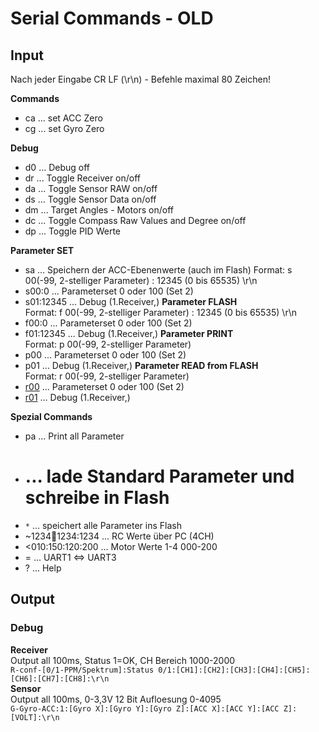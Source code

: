 # Serial Commands - OLD #

## Input ##
Nach jeder Eingabe CR LF (\r\n) - Befehle maximal 80 Zeichen!

**Commands**
  * ca ... set ACC Zero
  * cg ... set Gyro Zero

**Debug**
  * d0 ... Debug off
  * dr ... Toggle Receiver on/off
  * da ... Toggle Sensor RAW on/off
  * ds ... Toggle Sensor Data on/off
  * dm ... Target Angles - Motors on/off
  * dc ... Toggle Compass Raw Values and Degree on/off
  * dp ... Toggle PID Werte

**Parameter SET**<br />
  * sa ... Speichern der ACC-Ebenenwerte (auch im Flash)
Format: s 00(-99, 2-stelliger Parameter) : 12345 (0 bis 65535) \r\n
  * s00:0 ... Parameterset 0 oder 100 (Set 2)
  * s01:12345 ... Debug (1.Receiver,)
**Parameter FLASH**<br />
Format: f 00(-99, 2-stelliger Parameter) : 12345 (0 bis 65535) \r\n
  * f00:0 ... Parameterset 0 oder 100 (Set 2)
  * f01:12345 ... Debug (1.Receiver,)
**Parameter PRINT**<br />
Format: p 00(-99, 2-stelliger Parameter)
  * p00 ... Parameterset 0 oder 100 (Set 2)
  * p01 ... Debug (1.Receiver,)
**Parameter READ from FLASH**<br />
Format: r 00(-99, 2-stelliger Parameter)
  * [r00](https://code.google.com/p/corvusm3/source/detail?r=00) ... Parameterset 0 oder 100 (Set 2)
  * [r01](https://code.google.com/p/corvusm3/source/detail?r=01) ... Debug (1.Receiver,)

**Spezial Commands**
  * pa ... Print all Parameter
  * # ... lade Standard Parameter und schreibe in Flash
  * `*` ... speichert alle Parameter ins Flash
  * ~1234:1234:1234:1234 ... RC Werte über PC (4CH)
  * <010:150:120:200 ... Motor Werte 1-4 000-200
  * = ... UART1 <=> UART3
  * ? ... Help

## Output ##

### Debug ###
**Receiver**<br />
Output all 100ms, Status 1=OK, CH Bereich 1000-2000<br />
`R-conf-[0/1-PPM/Spektrum]:Status 0/1:[CH1]:[CH2]:[CH3]:[CH4]:[CH5]:[CH6]:[CH7]:[CH8]:\r\n`<br />
**Sensor**<br />
Output all 100ms, 0-3,3V 12 Bit Aufloesung 0-4095<br />
`G-Gyro-ACC:1:[Gyro X]:[Gyro Y]:[Gyro Z]:[ACC X]:[ACC Y]:[ACC Z]:[VOLT]:\r\n`<br />